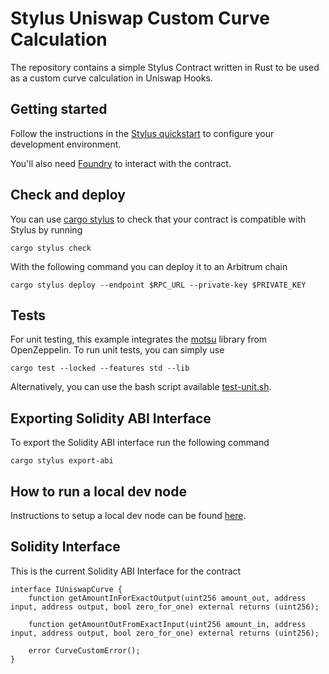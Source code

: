 # Stylus Uniswap Custom Curve Calculation

The repository contains a simple Stylus Contract written in Rust to be used as a custom curve calculation in Uniswap Hooks.

## Getting started

Follow the instructions in the [Stylus quickstart](https://docs.arbitrum.io/stylus/stylus-quickstart) to configure your development environment.

You'll also need [Foundry](https://github.com/foundry-rs/foundry) to interact with the contract.

## Check and deploy

You can use [cargo stylus](https://github.com/OffchainLabs/cargo-stylus) to check that your contract is compatible with Stylus by running

```shell
cargo stylus check
```

With the following command you can deploy it to an Arbitrum chain

```shell
cargo stylus deploy --endpoint $RPC_URL --private-key $PRIVATE_KEY
```

## Tests

For unit testing, this example integrates the [motsu](https://github.com/OpenZeppelin/rust-contracts-stylus/tree/main/lib/motsu) library from OpenZeppelin. To run unit tests, you can simply use

```shell
cargo test --locked --features std --lib
```

Alternatively, you can use the bash script available [test-unit.sh](/scripts/test-unit.sh).

## Exporting Solidity ABI Interface

To export the Solidity ABI interface run the following command

```shell
cargo stylus export-abi
```

## How to run a local dev node

Instructions to setup a local dev node can be found [here](https://docs.arbitrum.io/run-arbitrum-node/run-nitro-dev-node).

## Solidity Interface

This is the current Solidity ABI Interface for the contract
```solidity
interface IUniswapCurve {
    function getAmountInForExactOutput(uint256 amount_out, address input, address output, bool zero_for_one) external returns (uint256);

    function getAmountOutFromExactInput(uint256 amount_in, address input, address output, bool zero_for_one) external returns (uint256);

    error CurveCustomError();
}
```

